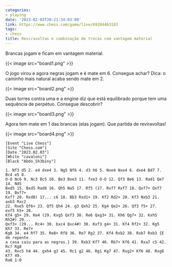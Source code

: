 ```yaml
---
categories:
- playing
date: '2023-02-03T20:21:34-03:00'
link: https://www.chess.com/game/live/69204463183
tags:
- chess
title: Reviravoltas e combinação de trocas com vantagem material
---
```


Brancas jogam e ficam em vantagem material.

{{< image src="board1.png" >}}

O jogo virou e agora negras jogam e é mate em 6. Consegue achar? Dica: o caminho mais natural acaba sendo mate em 2.

{{< image src="board2.png" >}}

Duas torres contra uma e a engine diz que está equilibrado porque tem uma sequência de perpétuo. Consegue descobrir?

{{< image src="board3.png" >}}

Agora tem mate em 1 das brancas (elas jogam). Que partida de reviravoltas!

{{< image src="board4.png" >}}

```
[Event "Live Chess"]
[Site "Chess.com"]
[Date "2023.02.03"]
[White "cavaloni"]
[Black "Abdo_Sh3biny"]

1. Nf3 d5 2. e4 dxe4 3. Ng5 Nf6 4. d3 h6 5. Nxe4 Nxe4 6. dxe4 Bd7 7. Bc4 e5 8.
O-O Nc6 9. Nc3 Bc5 10. Be3 Bxe3 11. fxe3 O-O 12. Qf3 Be6 13. Rad1 Qe7 14. Nd5
Bxd5 15. Bxd5 Rad8 16. Qh5 Na5 17. Rf5 (17. Rxf7 Rxf7 18. Qxf7+ Qxf7 19. Bxf7+
Kxf7 20. Rxd8) 17... c6 18. Bb3 Rxd1+ 19. Kf2 Rd2+ 20. Kf3 Nxb3 21. axb3 Rxc2
22. Rxe5 Qf6+ 23. Qf5 Qh4 24. g3 Qxh2 25. Kg4 Qe2+ 26. Qf3 f5+ 27. exf5 h5+ 28.
Kf4 g5+ 29. Ke4 (29. Kxg5 Qxf3 30. Re6 Qxg3+ 31. Kh6 Qg7+ 32. Kxh5 Rh2#) 29...
Qxf3+ (29... Rc4+ 30. bxc4 Qxc4#) 30. Kxf3 g4+ 31. Kf4 Rf2+ 32. Kg5 Kh7 33. Re7+
Kg8 34. e4 Rf7 35. Re8+ Rf8 36. Re7 Rg2 37. Kf4 Rxb2 38. Rxb7 Rxb3 {E de repente
a casa caiu para as negras.} 39. Rxb3 Kf7 40. Rb7+ Kf6 41. Rxa7 c5 42. Rc7 Rg8
43. Rxc5 h4 44. gxh4 g3 45. Rc1 g2 46. Rg1 Kg7 47. Rxg2+ Kf6 48. Rxg8 Kf7 49.
Ra8 1-0
```

